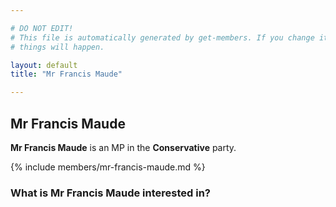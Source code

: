 ```yaml
---

# DO NOT EDIT!
# This file is automatically generated by get-members. If you change it, bad
# things will happen.

layout: default
title: "Mr Francis Maude"

---
```


## Mr Francis Maude

**Mr Francis Maude** is an MP in the **Conservative** party.

{% include members/mr-francis-maude.md %}

### What is Mr Francis Maude interested in?


